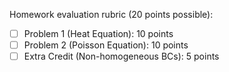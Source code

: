 Homework evaluation rubric (20 points possible):

- [ ] Problem 1 (Heat Equation): 10 points
- [ ] Problem 2 (Poisson Equation): 10 points
- [ ] Extra Credit (Non-homogeneous BCs): 5 points
